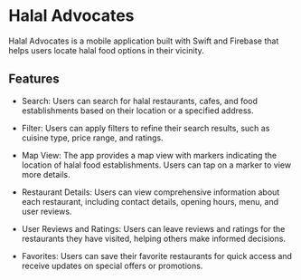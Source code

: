 # Halal Advocates
Halal Advocates is a mobile application built with Swift and Firebase that helps users locate halal food options in their vicinity.

## Features
- Search: Users can search for halal restaurants, cafes, and food establishments based on their location or a specified address.

- Filter: Users can apply filters to refine their search results, such as cuisine type, price range, and ratings.

- Map View: The app provides a map view with markers indicating the location of halal food establishments. Users can tap on a marker to view more details.

- Restaurant Details: Users can view comprehensive information about each restaurant, including contact details, opening hours, menu, and user reviews.

- User Reviews and Ratings: Users can leave reviews and ratings for the restaurants they have visited, helping others make informed decisions.

- Favorites: Users can save their favorite restaurants for quick access and receive updates on special offers or promotions.
